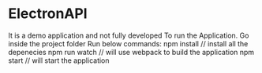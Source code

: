 # ElectronAPI
It is a demo application and not fully developed
To run the Application. 
Go inside the project folder
Run below commands: 
npm install // install all the depenecies
npm run watch // will use webpack to build the application 
npm start // will start the application